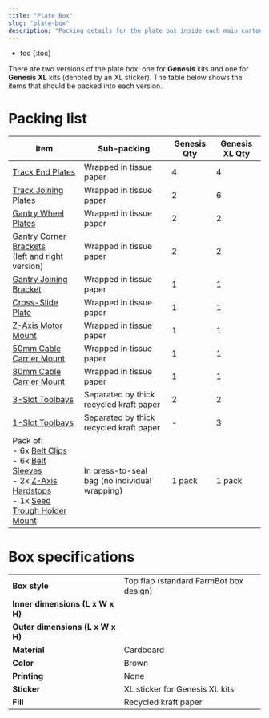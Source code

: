 ```yaml
---
title: "Plate Box"
slug: "plate-box"
description: "Packing details for the plate box inside each main carton"
---
```


* toc
{:toc}

There are two versions of the plate box: one for **Genesis** kits and one for **Genesis XL** kits (denoted by an <span class="fb-xl-sticker">XL</span> sticker). The table below shows the items that should be packed into each version.

# Packing list

|Item|Sub-packing|Genesis Qty|Genesis XL Qty|
|----|-----------|-----------|--------------|
|[Track End Plates](../../extras/bom/plates-and-brackets.md#track-end-plate)|Wrapped in tissue paper|4|4
|[Track Joining Plates](../../extras/bom/plates-and-brackets.md#track-joining-plate)|Wrapped in tissue paper|2|6
|[Gantry Wheel Plates](../../extras/bom/plates-and-brackets.md#gantry-wheel-plate)|Wrapped in tissue paper|2|2
|[Gantry Corner Brackets](../../extras/bom/plates-and-brackets.md#gantry-corner-bracket)<br>(left and right version)|Wrapped in tissue paper|2|2
|[Gantry Joining Bracket](../../extras/bom/plates-and-brackets.md#gantry-joining-bracket)|Wrapped in tissue paper|1|1
|[Cross-Slide Plate](../../extras/bom/plates-and-brackets.md#cross-slide-plate)|Wrapped in tissue paper|1|1
|[Z-Axis Motor Mount](../../extras/bom/plates-and-brackets.md#z-axis-motor-mount)|Wrapped in tissue paper|1|1
|[50mm Cable Carrier Mount](../../extras/bom/plates-and-brackets.md#50mm-cable-carrier-mount)|Wrapped in tissue paper|1|1
|[80mm Cable Carrier Mount](../../extras/bom/plates-and-brackets.md#80mm-cable-carrier-mount)|Wrapped in tissue paper|1|1
|[3-Slot Toolbays](../../extras/bom/plates-and-brackets.md#toolbay)|Separated by thick recycled kraft paper|2|2
|[1-Slot Toolbays](../../extras/bom/plates-and-brackets.md#toolbay)|Separated by thick recycled kraft paper|-|3
|Pack of:<br>- 6x [Belt Clips](../../extras/bom/plates-and-brackets.md#belt-clip)<br>- 6x [Belt Sleeves](../../extras/bom/drivetrain.md#belt-sleeve)<br>- 2x [Z-Axis Hardstops](../../extras/bom/plates-and-brackets.md#z-axis-hardstop)<br>- 1x [Seed Trough Holder Mount](../../extras/bom/plates-and-brackets.md#seed-trough-holder-mount)|In press-to-seal bag (no individual wrapping)|1 pack|1 pack

# Box specifications

|                              |                              |
|------------------------------|------------------------------|
|**Box style**                 |Top flap (standard FarmBot box design)
|**Inner dimensions (L x W x H)** |
|**Outer dimensions (L x W x H)** |
|**Material**                  |Cardboard
|**Color**                     |Brown
|**Printing**                  |None
|**Sticker**                   |<span class="fb-xl-sticker">XL</span> sticker for Genesis XL kits
|**Fill**                      |Recycled kraft paper

